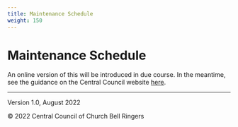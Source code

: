 ```yaml
---
title: Maintenance Schedule
weight: 150
---
```


# Maintenance Schedule

An online version of this will be introduced in due course. In the meantime, see the guidance on the Central Council website [here](https://cccbr.org.uk/wp-content/uploads/2021/01/Record-sheet-quarterly-and-annual-checks-Jan-2021-V1.pdf).

-----


Version 1.0, August 2022

© 2022 Central Council of Church Bell Ringers

